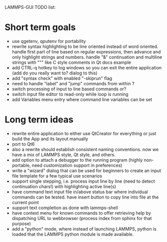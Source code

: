 LAMMPS-GUI TODO list:

# Short term goals

- use qgetenv, qputenv for portability
- rewrite syntax highlighting to be line oriented instead of word oriented.
  handle first part of line based on regular expressions, then advance and only highlight strings and numbers.
  handle "&" continuation and multiline strings with """ like C style comments in Qt docs example
- add CTRL-q hotkey to log windows so you can exit the entire application (add do you really want to? dialog to this)
- add "syntax check" with enabled "-skiprun" flag
- need to handle "label" and "jump" commands from within ?
- switch processing of input to line based commands or?
- switch input file editor to read-only while loop is running
- add Variables menu entry where command line variables can be set

# Long term ideas
- rewrite entire application to either use QtCreator for everything or just build the App and its layout manually
- port to Qt6
- also a rewrite should establish consistent naming conventions. now we have a mix of LAMMPS style, Qt style, and others.
- add option to attach a debugger to the running program (highly non-portable, need customization support in preferences)
- write a "wizard" dialog that can be used for beginners to create an input file template for a few typical use scenarios
- support single stepping, i.e. process input line by line (need to detect continuation chars!) with highlighting active line(s)
- have command text input file in/above status bar where individual commands can be tested. have insert button to copy line into file at the current point
- support text completion as done with lammps-shell
- have context menu for known commands to offer retrieving help by dispatching URL to webbrowser (process index from sphinx for that purpose)
- add a "python" mode, where instead of launching LAMMPS, python is loaded that the LAMMPS python module is made available.
